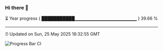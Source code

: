 ### Hi there 👋

⏳ Year progress { ███████████▁▁▁▁▁▁▁▁▁▁▁▁▁▁▁▁▁▁▁ } 39.66 %

---

⏰ Updated on Sun, 25 May 2025 18:32:55 GMT

![Progress Bar CI](https://github.com/DhruviPatel157/GitHub-Actions-Demo/workflows/Progress%20Bar%20CI/badge.svg)
